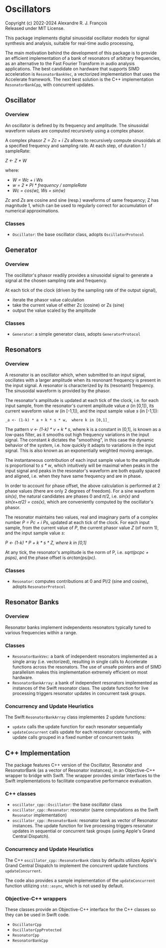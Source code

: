 # Oscillators

Copyright (c) 2022-2024 Alexandre R. J. François  
Released under MIT License.

This package implements digital sinusoidal oscillator models for signal synthesis and analysis, suitable for real-time audio processing,

The main motivation behind the development of this package is to provide an efficient implementation of a bank of resonators of arbitrary frequencies, as an alternative to the Fast Fourier Transform in audio analysis applications. The best candidate on hardware that supports SIMD acceleration is `ResonatorBankVec`, a vectorized implementation that uses the Accelerate framework. The next best solution is the C++ implementation `ResonatorBankCpp`, with concurrent updates.

## Oscillator

### Overview

An oscillator is defined by its frequency and amplitude.
The sinusoidal waveform values are computed recursively using a complex phasor.

A complex phasor _Z = Zc + i Zs_ allows to recursively compute sinusoidals at a specified frequency and sampling rate.
At each step, of duration 1 / sampleRate:

_Z <- Z * W_

where:
  - _W = Wc + i Ws_
  - _w = 2 * PI * frequency / sampleRate_
  - _Wc = cos(w), Ws = sin(w)_
  
_Zc_ and _Zs_ are cosine and sine (resp.) waveforms of same frequency; Z has magnitude 1, which can be used to regularly correct for accumulation of numerical approximations.
  
### Classes

- `Oscillator`: the base oscillator class, adopts `OscillatorProtocol`

## Generator

### Overview

The oscillator's phasor readily provides a sinusoidal signal to generate a signal at the chosen sampling rate and frequency.

At each tick of the clock (driven by the sampling rate of the output signal),
- iterate the phasor value calculation
- take the current value of either Zc (cosine) or Zs (sine)
- output the value scaled by the amplitude 

### Classes

- `Generator`: a simple generator class, adopts `GeneratorProtocol`

## Resonators

### Overview

A resonator is an oscillator which, when submitted to an input signal, oscillates with a larger amplitude when its resnonant frequency is present in the input signal. A resonator is characterized by its (resonant) frequency. The sinusoidal waveform is provided by the phasor.

The resonator's amplitude is updated at each tick of the clock, i.e. for each input sample, from the resonator's current amplitude value _a_ (in [0,1]), its current waveform value _w_ (in [-1,1]), and the input sample value _s_ (in [-1,1]):  

    _a <- (1-k) * a + k * s * w,  where k in [0,1]_

The pattern _v <- (1-k) * v + k * s_, where k is a constant in [0,1], is known as a low-pass filter, as it smooths out high frequency variations in the input signal. The constant _k_ dictates the "smoothing", in this case the dynamic behavior of the system, i.e. how quickly it adapts to variations in the input signal. This is also known as an exponentially weighted moving average.

The instantaneous contribution of each input sample value to the amplitude is proportional to _s * w_, which intuitively will be maximal when peaks in the input signal and peaks in the resonator's waveform are both equally spaced and aligned, i.e. when they have same frequency and are in phase.

In order to account for phase offset, the above calculation is performed at 2 phase values (there are only 2 degrees of freedom). For a sine waveform _sin(x)_, the natural candidates are phases 0 and 𝜋/2, i.e. _sin(x)_ and _sin(x+𝜋/2) = cos(x)_, which are conveniently computed by the oscillator's phasor.

The resonator maintains two values, real and imaginary parts of a complex number _P = Pc + i Ps_, updated at each tick of the clock. For each input sample, from the current value of _P_, the current phasor value _Z_ (of norm 1), and the input sample value _s_:

_P <- (1-k) * P + k * s * Z,  where k in [0,1]_

At any tick, the resonator's amplitude is the norm of P, i.e. _sqrt(pc*pc + ps*ps)_, and the phase offset is _arctan(ps/pc)_.

### Classes

- `Resonator`: computes contributions at 0 and PI/2 (sine and cosine), adopts `ResonatorProtocol`

## Resonator Banks

### Overview

Resonator banks implement independents resonators typically tuned to various frequencies within a range.

### Classes

- `ResonatorBankVec`: a bank of independent resonators implemented as a single array (i.e. vectorized), resulting in single calls to Accelerate functions across the resonators. The use of unsafe pointers and of SIMD parallelism makes this implementation extremely efficient on most hardware.
- `ResonatorBankArray`: a bank of independent resonators implemented as instances of the Swift resonator class. The update function for live processing triggers resonator updates in concurrent task groups.

### Concurrency and Update Heuristics

The Swift `ResonatorBankArray` class implementes 2 update functions:
- `update` calls the update function for each resonator sequentially
- `updateConcurrent` calls update for each resonator concurrently, with update calls grouped in a fixed number of concurrent tasks

## C++ Implementation

The package features C++ version of the Oscillator, Resonator and ResonatorBank (as a vector of Resonator instances), in an Objective-C++ wrapper to bridge with Swift. The wrapper provides similar interfaces to the Swift implementations to facilitate comparative performance evaluation.

### C++ classes

- `oscillator_cpp::Oscillator`: the base oscillator class
- `oscillator_cpp::Resonator`: resonator (same computations as the Swift `Resonator` implementation)
- `oscillator_cpp::ResonatorBank`: resonator bank as vector of Resonator instances. The update function for live processing triggers resonator updates in sequential or concurrent task groups (using Apple's Grand Central Dispatch).

### Concurrency and Update Heuristics

The C++ `oscillator_cpp::ResonatorBank` class by defaults utilizes Apple's Grand Central Dispatch to implement the concurrent update functions `updateConcurrent`.

The code also provides a sample implementation of the `updateConcurrent` function utilizing `std::async`, which is not used by default.

### Objective-C++ wrappers

These classes provide an Objective-C++ interface for the C++ classes so they can be used in Swift code.

- `OscillatorCpp`
- `OscillatorCppProtected`
- `ResonatorCpp`
- `ResonatorBankCpp`
